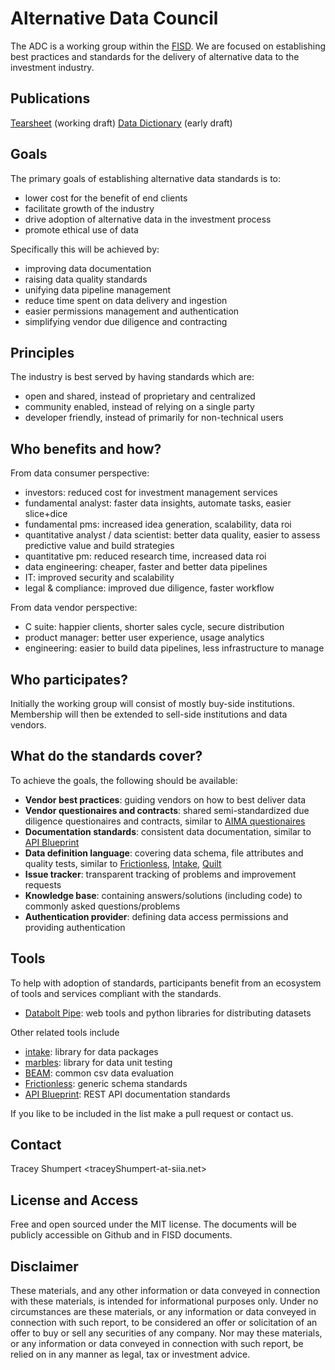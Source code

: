 # Alternative Data Council

The ADC is a working group within the [FISD](
http://www.siia.net/Divisions/FISD-Financial-Information-Services-Association). We are focused on establishing best practices and standards for the delivery of alternative data to the investment industry.

## Publications

[Tearsheet](
https://github.com/siia-fisd/altdata-council/blob/master/documentation/tearsheet.md) (working draft)
[Data Dictionary](https://github.com/siia-fisd/altdata-council/blob/master/documentation/data%20dictionary.xlsx) (early draft)

## Goals

The primary goals of establishing alternative data standards is to:

* lower cost for the benefit of end clients 
* facilitate growth of the industry
* drive adoption of alternative data in the investment process
* promote ethical use of data

Specifically this will be achieved by:

* improving data documentation
* raising data quality standards
* unifying data pipeline management
* reduce time spent on data delivery and ingestion
* easier permissions management and authentication
* simplifying vendor due diligence and contracting

## Principles

The industry is best served by having standards which are:

* open and shared, instead of proprietary and centralized
* community enabled, instead of relying on a single party
* developer friendly, instead of primarily for non-technical users

## Who benefits and how?

From data consumer perspective:

* investors: reduced cost for investment management services
* fundamental analyst: faster data insights, automate tasks, easier slice+dice
* fundamental pms: increased idea generation, scalability, data roi
* quantitative analyst / data scientist: better data quality, easier to assess predictive value and build strategies
* quantitative pm: reduced research time, increased data roi
* data engineering: cheaper, faster and better data pipelines
* IT: improved security and scalability
* legal & compliance: improved due diligence, faster workflow

From data vendor perspective:

* C suite: happier clients, shorter sales cycle, secure distribution
* product manager: better user experience, usage analytics
* engineering: easier to build data pipelines, less infrastructure to manage

## Who participates?

Initially the working group will consist of mostly buy-side institutions. Membership will then be extended to sell-side institutions and data vendors.

## What do the standards cover?

To achieve the goals, the following should be available:

* **Vendor best practices**: guiding vendors on how to best deliver data
* **Vendor questionaires and contracts**: shared semi-standardized due diligence questionaires and contracts, similar to [AIMA questionaires](https://www.aima.org/sound-practices/due-diligence-questionnaires.html)
* **Documentation standards**: consistent data documentation, similar to [API Blueprint](https://github.com/apiaryio/api-blueprint/blob/master/API%20Blueprint%20Specification.md#i-api-blueprint-language-1)
* **Data definition language**: covering data schema, file attributes and quality tests, similar to [Frictionless](https://frictionlessdata.io/specs/data-package/), [Intake](https://intake.readthedocs.io/en/latest/data-packages.html#defining-a-package), [Quilt](https://docs.quiltdata.com/api/buildyml)
* **Issue tracker**: transparent tracking of problems and improvement requests
* **Knowledge base**: containing answers/solutions (including code) to commonly asked questions/problems
* **Authentication provider**: defining data access permissions and providing authentication

## Tools

To help with adoption of standards, participants benefit from an ecosystem of tools and services compliant with the standards.

* [Databolt Pipe](https://www.databolt.tech/index-pipe-vendors.html): web tools and python libraries for distributing datasets

Other related tools include
* [intake](https://intake.readthedocs.io/en/latest): library for data packages
* [marbles](https://github.com/twosigma/marbles): library for data unit testing
* [BEAM](https://antenna.bamfunds.com/): common csv data evaluation
* [Frictionless](https://frictionlessdata.io/software/): generic schema standards
* [API Blueprint](https://apiblueprint.org/tools.html): REST API documentation standards

If you like to be included in the list make a pull request or contact us.

## Contact

Tracey Shumpert <traceyShumpert-at-siia.net>

## License and Access

Free and open sourced under the MIT license. The documents will be publicly accessible on Github and in FISD documents.

## Disclaimer

These materials, and any other information or data conveyed in connection with these materials, is intended for informational purposes only. Under no circumstances are these materials, or any information or data conveyed in connection with such report, to be considered an offer or solicitation of an offer to buy or sell any securities of any company. Nor may these materials, or any information or data conveyed in connection with such report, be relied on in any manner as legal, tax or investment advice.
